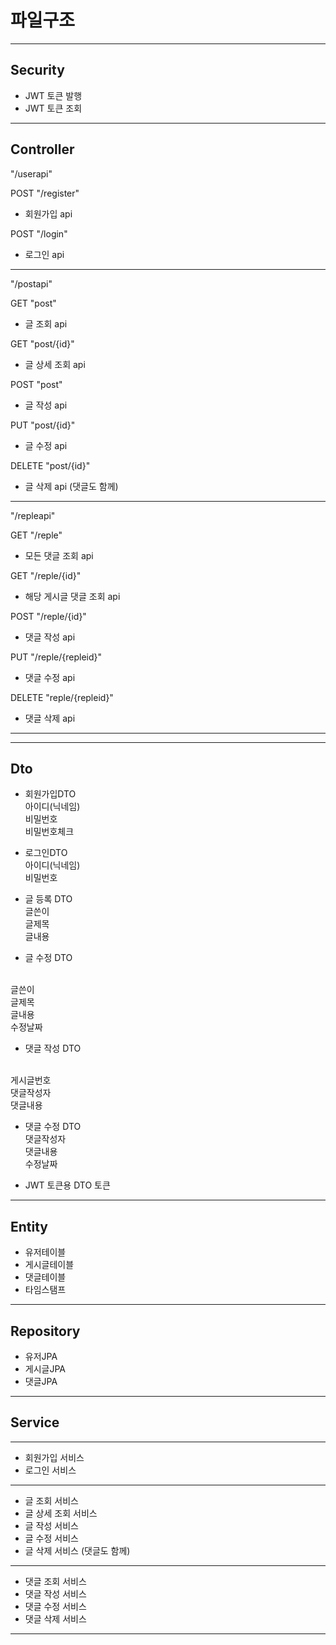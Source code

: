 <h1>파일구조</h1>

--------
Security
--------
- JWT 토큰 발행
- JWT 토큰 조회
--------
Controller
--------
"/userapi"

POST "/register"
- 회원가입 api

POST "/login"
- 로그인 api
--------
"/postapi"

GET "post"
- 글 조회 api

GET "post/{id}"
- 글 상세 조회 api

POST "post"
- 글 작성 api

PUT "post/{id}"
- 글 수정 api

DELETE "post/{id}"
- 글 삭제 api (댓글도 함께)
--------

"/repleapi"

GET "/reple"
- 모든 댓글 조회 api

GET  "/reple/{id}"
- 해당 게시글 댓글 조회 api

POST "/reple/{id}"
- 댓글 작성 api

PUT "/reple/{repleid}"
- 댓글 수정 api

DELETE "reple/{repleid}"
- 댓글 삭제 api
--------
--------
Dto
--------
- 회원가입DTO
  <br>
아이디(닉네임)<br>
비밀번호<br>
비밀번호체크

- 로그인DTO
  <br>
아이디(닉네임)<br>
비밀번호

- 글 등록 DTO
  <br>
글쓴이<br>
글제목<br>
글내용<br>

- 글 수정 DTO
<br>
글쓴이<br>
글제목<br>
글내용<br>
수정날짜<br>

- 댓글 작성 DTO
<br>
  게시글번호<br>
  댓글작성자<br>
  댓글내용<br>

- 댓글 수정 DTO
  <br>
  댓글작성자<br>
  댓글내용<br>
  수정날짜<br>

- JWT 토큰용 DTO
  토큰

--------
Entity
--------
- 유저테이블
- 게시글테이블
- 댓글테이블
- 타임스탬프
--------
Repository
--------
- 유저JPA
- 게시글JPA
- 댓글JPA
--------
Service
--------
--------
- 회원가입 서비스
- 로그인 서비스
--------
- 글 조회 서비스
- 글 상세 조회 서비스
- 글 작성 서비스
- 글 수정 서비스
- 글 삭제 서비스 (댓글도 함께)
--------
- 댓글 조회 서비스
- 댓글 작성 서비스
- 댓글 수정 서비스
- 댓글 삭제 서비스

--------